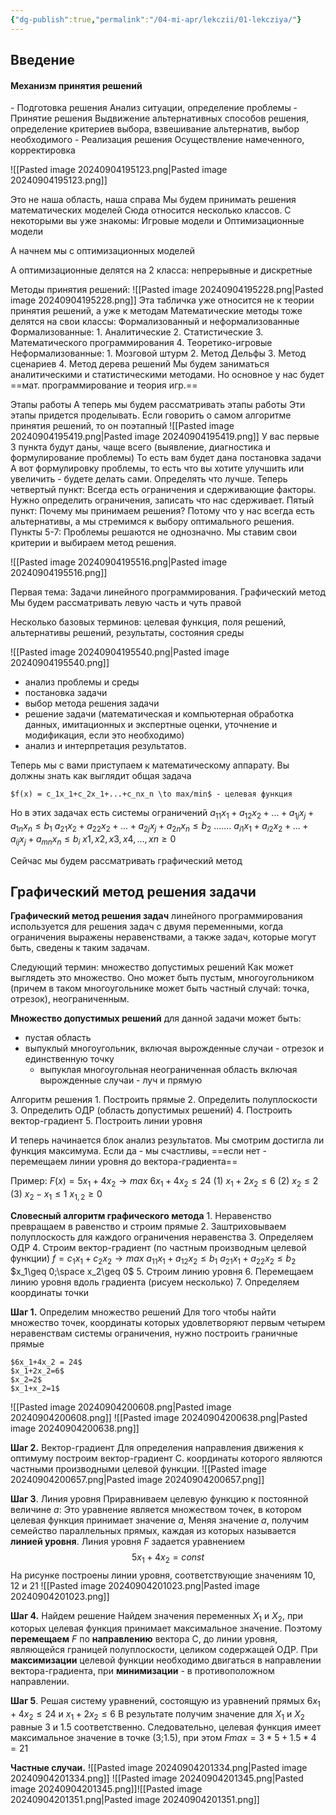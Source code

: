 ```yaml
---
{"dg-publish":true,"permalink":"/04-mi-apr/lekczii/01-lekcziya/"}
---
```



<h2>Введение</h2>

<h4>Механизм принятия решений</h4>
- Подготовка решения
		Анализ ситуации, определение проблемы
- Принятие решения
		Выдвижение альтернативных способов решения, определение критериев выбора, взвешивание альтернатив, выбор необходимого
- Реализация решения
		Осуществление намеченного, корректировка



![[Pasted image 20240904195123.png\|Pasted image 20240904195123.png]]

Это не наша область, наша справа
Мы будем принимать решения математических моделей
Сюда относится несколько классов. С некоторыми вы уже знакомы:
Игровые модели и Оптимизационные модели

А начнем мы с оптимизационных моделей

А оптимизационные делятся на 2 класса: непрерывные и дискретные

Методы принятия решений:
	![[Pasted image 20240904195228.png\|Pasted image 20240904195228.png]]
	Эта табличка уже относится не к теории принятия решений, а уже к методам
	Математические методы тоже делятся на свои классы: Формализованный и неформализованные
	Формализованные:
		1. Аналитические
		2. Статистические
		3. Математического программирования
		4. Теоретико-игровые
	Неформализованные:
		1. Мозговой штурм
		2. Метод Дельфы
		3. Метод сценариев
		4. Метод дерева решений
	Мы будем заниматься аналитическими и статистическими методами. Но основное у нас будет ==мат. программирование и теория игр.==

Этапы работы
	А теперь мы будем рассматривать этапы работы
	Эти этапы придется проделывать. Если говорить о самом алгоритме принятия решений, то он поэтапный
	![[Pasted image 20240904195419.png\|Pasted image 20240904195419.png]]
	У вас первые 3 пункта будут даны, чаще всего (выявление, диагностика и формулирование проблемы)
	То есть вам будет дана постановка задачи
	А вот формулировку проблемы, то есть что вы хотите улучшить или увеличить - будете делать сами. Определять что лучше.
	Теперь четвертый пункт: Всегда есть ограничения и сдерживающие факторы. Нужно определить ограничения, записать что нас сдерживает.
	Пятый пункт: Почему мы принимаем решения? Потому что у нас всегда есть альтернативы, а мы стремимся к выбору оптимального решения.
	Пункты 5-7: Проблемы решаются не однозначно. Мы ставим свои критерии и выбираем метод решения.

![[Pasted image 20240904195516.png\|Pasted image 20240904195516.png]]

Первая тема: Задачи линейного программирования. Графический метод
Мы будем рассматривать левую часть и чуть правой

Несколько базовых терминов: целевая функция, поля решений, альтернативы решений, результаты, состояния среды

![[Pasted image 20240904195540.png\|Pasted image 20240904195540.png]]

- анализ проблемы и среды
- постановка задачи
- выбор метода решения задачи
- решение задачи (математическая и компьютерная обработка данных, имитационных и экспертные оценки, уточнение и модификация, если это необходимо)
- анализ и интерпретация результатов.


Теперь мы с вами приступаем к математическому аппарату. Вы должны знать как выглядит общая задача

	$f(x) = c_1x_1+c_2x_1+...+c_nx_n \to max/min$ - целевая функция

Но в этих задачах есть системы ограничений
	 $a_{11}x_1+a_{12}x_2+...+a_{1j}x_j+a_{1n}x_n \leq b_1$
	 $a_{21}x_2 + a_{22}x_2+...+a_{2j}x_j+a_{2n}x_n\leq b_2$
	 $.......$
	 $a_{i1}x_1+ a_{i2}x_2 + ... + a_{ij}x_j + a_{mn}x_n \leq b_i$
	 $x1, x2, x3, x4, ... ,xn \geq 0$


Сейчас мы будем рассматривать графический метод

<h2>Графический метод решения задачи</h2>

**Графический метод решения задач** линейного программирования используется для решения задач с двумя переменными, когда ограничения выражены неравенствами, а также задач, которые могут быть, сведены к таким задачам.

Следующий термин: множество допустимых решений
Как может выглядеть это множество. Оно может быть пустым, многоугольником (причем в таком многоугольнике может быть частный случай: точка, отрезок), неограниченным.

**Множество допустимых решений** для данной задачи может быть:
- пустая область
- выпуклый многоугольник, включая вырожденные случаи - отрезок и единственную точку
	- выпуклая многоугольная неограниченная область включая вырожденные случаи - луч и прямую

Алгоритм решения
	1. Построить прямые
	2. Определить полуплоскости
	3. Определить ОДР (область допустимых решений)
	4. Построить вектор-градиент
	5. Построить линии уровня

И теперь начинается блок анализ результатов. Мы смотрим достигла ли функция максимума. Если да - мы счастливы, ==если нет - перемещаем линии уровня до вектора-градиента==

Пример:
$F(x) = 5x_1 + 4x_2 \to max$
	$6x_1 + 4x_2 \leq 24$ (1)
	$x_1 + 2x_2 \leq 6$ (2)
	$x_2 \leq 2$ (3)
	$x_2 - x_1 \leq 1$
	$x_{1,2} \geq 0$

**Словесный алгоритм графического метода**
	1. Неравенство превращаем в равенство и строим прямые
	2. Заштриховываем полуплоскость для каждого ограничения неравенства
	3. Определяем ОДР
	4. Строим вектор-градиент (по частным производным целевой функции)
		$f = c_1x_1+c_2x_2 \to max$
		$a_{11}x_1+a_{12}x_2\leq b_1$
		$a_{21}x_1+a_{22}x_2\leq b_2$
		$x_1\geq 0;\space x_2\geq 0$
	5. Строим линию уровня
	6. Перемещаем линию уровня вдоль градиента (рисуем несколько)
	7. Определяем координаты точки

**Шаг 1.** Определим множество решений
	Для того чтобы найти множество точек, координаты которых удовлетворяют первым четырем неравенствам системы ограничения, нужно построить граничные прямые
	
	$6x_1+4x_2 = 24$
	$x_1+2x_2=6$
	$x_2=2$
	$x_1+x_2=1$

![[Pasted image 20240904200608.png\|Pasted image 20240904200608.png]]
![[Pasted image 20240904200638.png\|Pasted image 20240904200638.png]]

**Шаг 2.** Вектор-градиент
Для определения направления движения к оптимуму построим вектор-градиент C. координаты которого являются частными производными целевой функции.
	![[Pasted image 20240904200657.png\|Pasted image 20240904200657.png]]

**Шаг 3**. Линия уровня
	Приравниваем целевую функцию к постоянной величине $a$:
	Это уравнение является множеством точек, в котором целевая функция принимает значение $a$, Меняя значение $a$, получим семейство параллельных прямых, каждая из которых называется **линией уровня**.
	Линия уровня $F$ задается уравнением $$5x_1 + 4x_2 = const$$На рисунке построены линии уровня, соответствующие значениям 10, 12 и 21
	![[Pasted image 20240904201023.png\|Pasted image 20240904201023.png]]

**Шаг 4.** Найдем решение
	Найдем значения переменных $X_1$ и $X_2$, при которых целевая функция принимает максимальное значение. 
	Поэтому **перемещаем** $F$ по **направлению** вектора С, до линии уровня, являющейся границей полуплоскости, целиком содержащей ОДР.
	При **максимизации** целевой функции необходимо двигаться в направлении вектора-градиента, при **минимизации** - в противоположном направлении.

**Шаг 5**. 
	Решая систему уравнений, состоящую из уравнений прямых $6x_1 + 4x_2 \leq 24$ и $x_1 + 2x_2 \leq 6$ В результате получим значение для $X_1$ и $X_2$ равные 3 и 1.5 соответственно. Следовательно, целевая функция имеет максимальное значение в точке (3;1.5), при этом $Fmax = 3*5 + 1.5*4 = 21$

**Частные случаи.**
	![[Pasted image 20240904201334.png\|Pasted image 20240904201334.png]]
	![[Pasted image 20240904201345.png\|Pasted image 20240904201345.png]]![[Pasted image 20240904201351.png\|Pasted image 20240904201351.png]]

